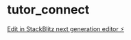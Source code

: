 # tutor_connect

[Edit in StackBlitz next generation editor ⚡️](https://stackblitz.com/~/github.com/haya1010/tutor_connect)